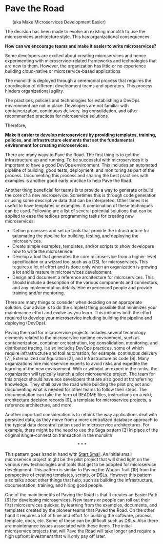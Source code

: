 # Pave the Road
&nbsp;&nbsp;&nbsp;&nbsp;&nbsp;&nbsp;(aka Make Microservices Development Easier)

The decision has been made to evolve an existing monolith to use the microservices architecture style. This has organizational consequences.

**How can we encourage teams and make it easier to write microservices?**

Some developers are excited about creating microservices and hence experimenting with microservice-related frameworks and technologies that are new to them. However, the organization has little or no experience building cloud-native or microservice-based applications.

The monolith is deployed through a ceremonial process that requires the coordination of different development teams and operators. This process hinders organizational agility.

The practices, policies and technologies for establishing a DevOps environment are not in place. Developers are not familiar with containerization, continuous delivery, log consolidation, and other recommended practices for microservice solutions.

Therefore, 

**Make it easier to develop microservices by providing templates, training, policies, and infrastructure elements that set the fundamental environment for creating microservices.**

There are many ways to Pave the Road. The first thing is to get the infrastructure up and running. To be successful with microservices it is important to have a good DevOps environment. This includes an automated pipeline of building, good tests, deployment, and monitoring as part of the process. Documenting this process and sharing the best practices with examples is another good early practice to help Pave the Road.

Another thing beneficial for teams is to provide a way to generate or build the core of a new microservice. Sometimes this is through code generation or using some descriptive data that can be interpreted. Other times it is useful to have templates or examples. A combination of these techniques can be used. Following are a list of several potential solutions that can be applied to ease the tedious programming tasks for creating new microservices: 
* Define processes and set up tools that provide the infrastructure for automating the pipeline for building, testing, and deploying the microservices.
* Create simple examples, templates, and/or scripts to show developers how to write the microservice.
* Develop a tool that generates the core microservice from a higher-level specification or a wizard tool such as a DSL for microservices. This requires a lot of effort and is done only when an organization is growing a lot and is mature in microservices development.
* Design and document a reference architecture for microservices. This should include a description of the various components and connectors, and any implementation details. 
Hire experienced people and provide training and/or mentoring.

There are many things to consider when deciding on an appropriate solution. Our advice is to do the simplest thing possible that minimizes your maintenance effort and evolve as you learn. This includes both the effort required to develop your microservice including building the pipeline and deploying (DevOps). 

Paving the road for microservice projects includes several technology elements related to the microservice runtime environment, such as containerization, container orchestration, log consolidation, monitoring, and distributed tracing. It also includes DevOps practices, some of which require infrastructure and tool automation; for example: continuous delivery [7], Externalized configuration [2], and infrastructure as code [8]. Many organizations hire microservice experts to avoid risks and expedite the learning of the new environment. With or without an expert in the ranks, the organization will typically launch a pilot microservice project. The team for this project should have ace developers that are also good at transferring knowledge. They shall pave the road while building the pilot project and documenting what is needed for other teams to follow their steps. The documentation can take the form of README files, instructions on a wiki, architecture decision records [9], a template for microservice projects, a reference architecture, and more.

Another important consideration is to rethink the way applications deal with persisted data, as they move from a more centralized database approach to the typical data decentralization used in microservice architectures. For example, there might be the need to use the Saga pattern [2] in place of the original single-connection transaction in the monolith.

<p align="center">* * *</p>

This pattern goes hand in hand with [Start Small](Start-Small.md). An initial small microservice project might be the pilot project that will shed light on the various new technologies and tools that get to be adopted for microservice development. This pattern is similar to Paving the Wagon Trail [10] from the perspective of creating templates, scripts, or DSLs. However this pattern also talks about other things that help, such as building the infrastructure, documentation, training, and hiring good people.

One of the main benefits of Paving the Road is that it creates an Easier Path [6] for developing microservices. New teams or people can roll out their first microservices quicker, by learning from the examples, documents, and templates created by the pioneer teams that Paved the Road. On the other hand it requires a lot of time and effort for building the software, process, template, docs, etc. Some of these can be difficult such as DSLs. Also there are maintenance issues associated with these items. The initial microservice projects that will Pave the Road will take longer and require a high upfront investment that will only pay off later.
